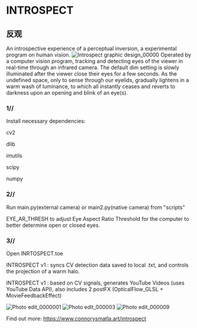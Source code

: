 # INTROSPECT

## 反观

An introspective experience of a perceptual inversion, a experimental program on human vision.
![Introspect graphic design_00000](https://user-images.githubusercontent.com/60975534/195412756-0b5cc788-930b-40e1-8452-bb231afe27d3.jpg)
Operated by a computer vision program, tracking and detecting eyes of the viewer in real-time through an infrared camera. The default dim setting is slowly illuminated after the viewer close their eyes for a few seconds. As the undefined space, only to sense through our eyelids, gradually lightens in a warm wash of luminance, to which all instantly ceases and reverts to darkness upon an opening and blink of an eye(s). 

### 1//
Install necessary dependencies:

cv2

dlib

imutils

scipy

numpy


### 2//
Run main.py(external camera) or main2.py(native camera) from "scripts"

EYE_AR_THRESH to adjust Eye Aspect Ratio Threshold for the computer to better determine open or closed eyes. 





### 3//
Open INRTOSPECT.toe

INTROSPECT v1 : syncs CV detection data saved to local .txt, and controls the projection of a warm halo.

INTROSPECT v1 : based on CV signals, generates YouTube Videos (uses YouTube Data API), also includes 2 postFX (OpticalFlow_GLSL + MovieFeedbackEffect)

![Photo edit_0000001](https://user-images.githubusercontent.com/60975534/195415432-415a16c1-86f6-4976-a6a4-514d4016ac15.jpg)
![Photo edit_000003](https://user-images.githubusercontent.com/60975534/195415453-8d763c8d-d52b-48f5-8674-1f3d1f6f65c0.jpg)
![Photo edit_000009](https://user-images.githubusercontent.com/60975534/195415464-6b049899-7894-4cfd-8031-72576afeff9d.jpg)



Find out more: https://www.connorysmatla.art/introspect
